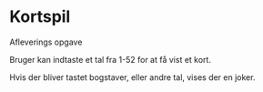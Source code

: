 # Kortspil
Afleverings opgave 

Bruger kan indtaste et tal fra 1-52 for at få vist et kort.

Hvis der bliver tastet bogstaver, eller andre tal, vises der en joker.
